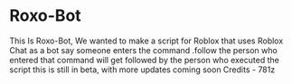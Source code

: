 # Roxo-Bot
This Is Roxo-Bot, We wanted to make a script for Roblox that uses Roblox Chat as a bot say someone enters the command .follow the person who entered that command will get followed by the person who executed the script this is still in beta, with more updates coming soon  Credits - 781z
